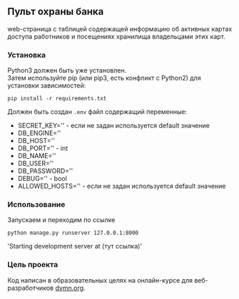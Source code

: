 ## Пульт охраны банка

web-страница с таблицей содержащей информацию об активных картах доступа работников 
и посещениях хранилища владельцами этих карт.

### Установка

Python3 должен быть уже установлен.  
Затем используйте pip (или pip3, есть конфликт с Python2) для установки зависимостей:
```commandline
pip install -r requirements.txt
```

Должен быть создан `.env` файл содержащий переменные:
* SECRET_KEY='' - если не задан используется default значение
* DB_ENGINE=''
* DB_HOST=''
* DB_PORT='' - int
* DB_NAME=''
* DB_USER=''
* DB_PASSWORD=''
* DEBUG='' - bool
* ALLOWED_HOSTS='' - если не задан используется default значение

### Использование
Запускаем и переходим по ссылке
```commandline
python manage.py runserver 127.0.0.1:8000
```
'Starting development server at (тут ссылка)'

### Цель проекта

Код написан в образовательных целях на онлайн-курсе для веб-разработчиков [dvmn.org](https://dvmn.org/).